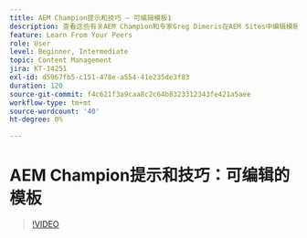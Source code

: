 ```yaml
---
title: AEM Champion提示和技巧 — 可编辑模板1
description: 查看这些有关AEM Champion和专家Greg Dimeris在AEM Sites中编辑模板的快速提示。 立即在您的实例中试用它们。
feature: Learn From Your Peers
role: User
level: Beginner, Intermediate
topic: Content Management
jira: KT-14251
exl-id: d5967fb5-c151-478e-a554-41e235de3f83
duration: 120
source-git-commit: f4c621f3a9caa8c2c64b8323312343fe421a5aee
workflow-type: tm+mt
source-wordcount: '40'
ht-degree: 0%

---
```


# AEM Champion提示和技巧：可编辑的模板

>[!VIDEO](https://video.tv.adobe.com/v/3409424?quality=12&learn=on)
